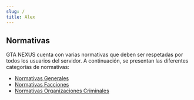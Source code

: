 ```yaml
---
slug: /
title: Alex
---
```


## Normativas

GTA NEXUS cuenta con varias normativas que deben ser respetadas por todos los usuarios del servidor. A continuación, se presentan las diferentes categorías de normativas:

- [Normativas Generales](./normativas/index.md)
- [Normativas Facciones](./normativas/facciones/index.md)
- [Normativas Organizaciones Criminales](./normativas/gangs/)